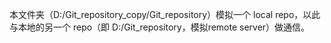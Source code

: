 本文件夹（D:/Git_repository_copy/Git_repository）模拟一个 local repo，以此与本地的另一个 repo（即 D:/Git_repository，模拟remote server）做通信。